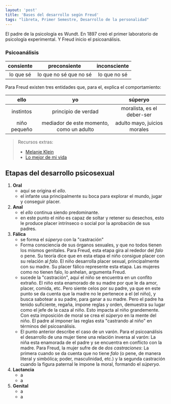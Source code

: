 ```yaml
---
layout: 'post'
title: 'Bases del desarrollo según Freud'
tags: "libreta, Primer Semestre, Desarrollo de la personalidad"
---
```


El padre de la psicología es Wundt. En 1897 creó el primer laboratorio de psicología experimental. Y Freud inicio el psicoanálisis.

### Psicoanálisis

| consiente |     preconsiente       | inconsciente |
|:---------:|:----------------------:|:------------:|
| lo que sé | lo que no sé que no sé | lo que no sé |

Para Freud existen tres entidades que, para el, explica el comportamiento:

| ello         | yo                                       | súperyo                      |
|:------------:|:----------------------------------------:|:----------------------------:|
| instintos    | principio de verdad                      | moralista, es el deber-ser   |
| niño pequeño | mediador de este momento, como un adulto | adulto mayo, juicios morales |

> Recursos extras:
> 
> * [Melanie Klein](https://es.wikipedia.org/wiki/Melanie_Klein)
> * [Lo mejor de mi vida](https://www.netflix.com/gy-es/title/80108598)

## Etapas del desarrollo psicosexual

1. **Oral**
	* aquí se origina el *ello*.
	* el infante usa principalmente su boca para explorar el mundo, jugar y conseguir placer.
2. **Anal**
	* el *ello* continua siendo predominante.
	* en este punto el niño es capaz de soltar y retener su desechos, esto le produce placer intrínseco o social por la aprobación de sus padres.
3. **Fálica**
	* se forma el *súperyo* con la "castración"
	* Forma consciencia de sus órganos sexuales, y que no todos tienen los mismos genitales. Para Freud, esta etapa gira al rededor del *falo* o pene. Su teoría dice que en esta etapa el niño consigue placer con su relación al *falo*. El niño desarrolla placer sexual, principalmente con su madre. Su placer fálico represente esta etapa. Las mujeres como no tienen falo, lo anhelan, argumenta Freud.   
	* sucede la "castración", aquí el niño se encuentra en un confito extraño. El niño esta enamorado de su madre por que le da amor, placer, comida, etc. Pero siente celos por su padre, ya que en este punto se da cuenta que la madre no le pertenece a el (el niño), y busca sabotear a su padre, para ganar a su madre. Pero el padre ha tenido suficiente, regaña, impone reglas y orden, demuestra su lugar como el jefe de la caza al niño. Esto impacta al niño grandemente. Con esta imposición de moral se crea el *súperyo* en la mente del niño. El padre al imponer las reglas esta "castrando al niño" en términos del psicoanálisis.
	* El punto anterior describe el caso de un varón. Para el psicoanálisis el desarrollo de una mujer tiene una relación inversa al varón: La niña esta enamorada de el padre y se encuentra en conflicto con la madre. Para Freud, la mujer sufre de de *dos castraciones*: La primera cuando se da cuenta que no tiene *falo* (o pene, de manera literal y simbólica; poder, masculinidad, etc.) y la segunda castración cuando la figura paternal le impone la moral, formando el *súperyo*.
4. **Lactancia**
	* a
	* a
5. **Genital**
	* a
	* a
